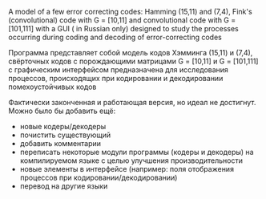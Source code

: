 
A model of a few error correcting codes: Hamming (15,11) and (7,4), Fink's (convolutional) code with G = [10,11] and convolutional code with G = [101,111] with a GUI ( in Russian only)
designed to study the processes occurring during coding and decoding of error-correcting codes

Программа представляет собой модель кодов Хэмминга (15,11) и (7,4), свёрточных кодов с порождающими матрицами G = [10,11] и G = [101,111] с графическим интерфейсом
предназначена для исследования процессов, происходящих при кодировании и декодировании помехоустойчивых кодов

Фактически законченная и работающая версия, но идеал не достигнут. Можно было бы добавить ещё:
- новые кодеры/декодеры
- почистить существующий
- добавить комментарии
- переписать некоторые модули программы (кодеры и декодеры) на компилируемом языке с целью улучшения производительности
- новые элементы в интерфейсе (например: поля отображения процессов при кодировании/декодировании)
- перевод на другие языки

